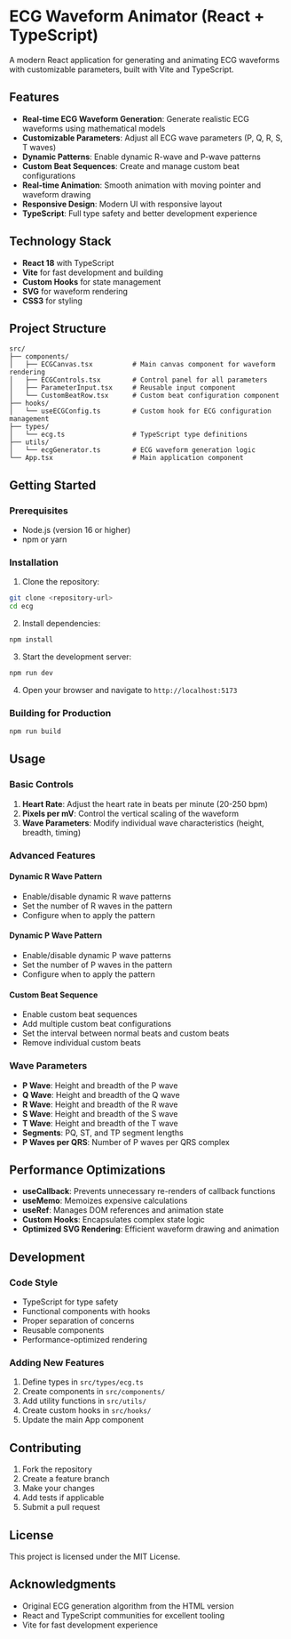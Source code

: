 # ECG Waveform Animator (React + TypeScript)

A modern React application for generating and animating ECG waveforms with customizable parameters, built with Vite and TypeScript.

## Features

- **Real-time ECG Waveform Generation**: Generate realistic ECG waveforms using mathematical models
- **Customizable Parameters**: Adjust all ECG wave parameters (P, Q, R, S, T waves)
- **Dynamic Patterns**: Enable dynamic R-wave and P-wave patterns
- **Custom Beat Sequences**: Create and manage custom beat configurations
- **Real-time Animation**: Smooth animation with moving pointer and waveform drawing
- **Responsive Design**: Modern UI with responsive layout
- **TypeScript**: Full type safety and better development experience

## Technology Stack

- **React 18** with TypeScript
- **Vite** for fast development and building
- **Custom Hooks** for state management
- **SVG** for waveform rendering
- **CSS3** for styling

## Project Structure

```
src/
├── components/
│   ├── ECGCanvas.tsx          # Main canvas component for waveform rendering
│   ├── ECGControls.tsx        # Control panel for all parameters
│   ├── ParameterInput.tsx     # Reusable input component
│   └── CustomBeatRow.tsx      # Custom beat configuration component
├── hooks/
│   └── useECGConfig.ts        # Custom hook for ECG configuration management
├── types/
│   └── ecg.ts                 # TypeScript type definitions
├── utils/
│   └── ecgGenerator.ts        # ECG waveform generation logic
└── App.tsx                    # Main application component
```

## Getting Started

### Prerequisites

- Node.js (version 16 or higher)
- npm or yarn

### Installation

1. Clone the repository:
```bash
git clone <repository-url>
cd ecg
```

2. Install dependencies:
```bash
npm install
```

3. Start the development server:
```bash
npm run dev
```

4. Open your browser and navigate to `http://localhost:5173`

### Building for Production

```bash
npm run build
```

## Usage

### Basic Controls

1. **Heart Rate**: Adjust the heart rate in beats per minute (20-250 bpm)
2. **Pixels per mV**: Control the vertical scaling of the waveform
3. **Wave Parameters**: Modify individual wave characteristics (height, breadth, timing)

### Advanced Features

#### Dynamic R Wave Pattern
- Enable/disable dynamic R wave patterns
- Set the number of R waves in the pattern
- Configure when to apply the pattern

#### Dynamic P Wave Pattern
- Enable/disable dynamic P wave patterns
- Set the number of P waves in the pattern
- Configure when to apply the pattern

#### Custom Beat Sequence
- Enable custom beat sequences
- Add multiple custom beat configurations
- Set the interval between normal beats and custom beats
- Remove individual custom beats

### Wave Parameters

- **P Wave**: Height and breadth of the P wave
- **Q Wave**: Height and breadth of the Q wave
- **R Wave**: Height and breadth of the R wave
- **S Wave**: Height and breadth of the S wave
- **T Wave**: Height and breadth of the T wave
- **Segments**: PQ, ST, and TP segment lengths
- **P Waves per QRS**: Number of P waves per QRS complex

## Performance Optimizations

- **useCallback**: Prevents unnecessary re-renders of callback functions
- **useMemo**: Memoizes expensive calculations
- **useRef**: Manages DOM references and animation state
- **Custom Hooks**: Encapsulates complex state logic
- **Optimized SVG Rendering**: Efficient waveform drawing and animation

## Development

### Code Style

- TypeScript for type safety
- Functional components with hooks
- Proper separation of concerns
- Reusable components
- Performance-optimized rendering

### Adding New Features

1. Define types in `src/types/ecg.ts`
2. Create components in `src/components/`
3. Add utility functions in `src/utils/`
4. Create custom hooks in `src/hooks/`
5. Update the main App component

## Contributing

1. Fork the repository
2. Create a feature branch
3. Make your changes
4. Add tests if applicable
5. Submit a pull request

## License

This project is licensed under the MIT License.

## Acknowledgments

- Original ECG generation algorithm from the HTML version
- React and TypeScript communities for excellent tooling
- Vite for fast development experience
